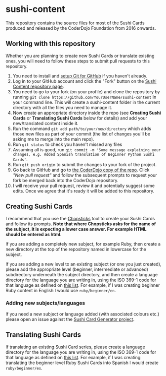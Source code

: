 # sushi-content
This repository contains the source files for most of the Sushi Cards produced and released by the CoderDojo Foundation from 2016 onwards.

## Working with this repository
Whether you are planning to create new Sushi Cards or translate existing ones, you will need to follow these steps to submit pull requests to this repository.

1. You need to install and [setup Git for GitHub](https://help.github.com/articles/set-up-git/) if you haven't already.
2. Log in to your GitHub account and click the "Fork" button on the [Sushi Content repository page](https://github.com/CoderDojo/sushi-content).
3. You need to go to your fork (on your profile) and clone the repository by running `git clone https://github.com/YourUserName/sushi-content` in your command line. This will create a sushi-content folder in the current directory with all the files you need to manage it.
4. Now create an appropriate directory inside the repo (see **Creating Sushi Cards** or **Translating Sushi Cards** below for details) and add your new/translated content inside it.
5. Run the command `git add path/to/your/new/directory` which adds those new files as part of your commit (the list of changes you'll be asking me to merge into the main repo).
6. Run `git status` to check you haven't missed any files
7. Assuming all is good, run `git commit -m 'Some message explaining your changes, e.g. Added Spanish translation of Beginner Python Sushi Cards'`.
8. Run `git push origin` to submit the changes to your fork of the project.
9. Go back to GitHub and go to [the CoderDojo copy of the repo](https://github.com/CoderDojo/sushi-content). Click *"New pull request"* and follow the subsequent prompts to request your fork be merged back into the CoderDojo repository.
10. I will receive your pull request, review it and potentially suggest some edits. Once we agree that it's ready it will be added to this repository.

## Creating Sushi Cards
I recommend that you use the [Chopsticks](https://www.npmjs.com/package/sushi-tool) tool to create your Sushi Cards and follow its prompts. **Note that where Chopsticks asks for the name of the subject, it is expecting a lower case answer. For example HTML should be entered as html**.

If you are adding a completely new subject, for example Ruby, then create a new directory at the top of the repository named in lowercase for the subject.

If you are adding a new level to an existing subject (or one you just created), please add the appropriate level (beginner, intermediate or advanced) subdirectory underneath the subject directory, and then create a language directory for the language you are writing in, using the ISO 369-1 code for that language as defined on [this list](https://en.wikipedia.org/wiki/List_of_ISO_639-1_codes). For example, if I was creating beginner Ruby content in English I would use `ruby/beginner/en`.

### Adding new subjects/languages
If you need a new subject or language added (with associated colours etc.) please open an issue against the [Sushi Card Generator project](https://github.com/CoderDojo/sushi-gen).

## Translating Sushi Cards
If translating an existing Sushi Card series, please create a language directory for the language you are writing in, using the ISO 369-1 code for that language as defined on [this list](https://en.wikipedia.org/wiki/List_of_ISO_639-1_codes). For example, if I was creating translating the beginner level Ruby Sushi Cards into Spanish I would create `ruby/beginner/es`.
